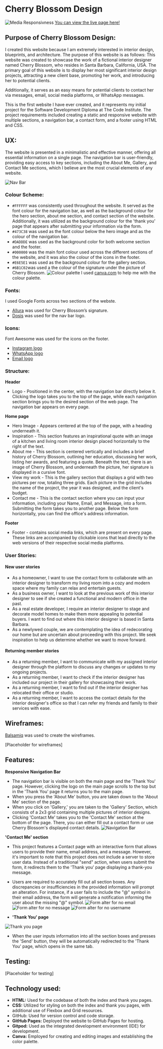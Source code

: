 # Cherry Blossom Design 
![Media Responsivness](docs/media-responsive.jpg)
[You can view the live page here!]( https://pixie-pie.github.io/Cherry-Blossom-Design/)

## Purpose of Cherry Blossom Design:
I created this website because I am extremely interested in interior design, blueprints, and architecture. The purpose of this website is as follows: This website was created to showcase the work of a fictional interior designer named Cherry Blossom, who resides in Santa Barbara, California, USA. The primary goal of this website is to display her most significant interior design projects, attracting a new client base, promoting her work, and introducing her to potential clients. 

Additionally, it serves as an easy means for potential clients to contact her via messages, email, social media platforms, or WhatsApp messages.

This is the first website I have ever created, and it represents my initial project for the Software Development Diploma at The Code Institute.
The project requirements included creating a static and responsive website with multiple sections, a navigation bar, a contact form, and a footer using HTML and CSS.

## UX:
The website is presented in a minimalistic and effective manner, offering all essential information on a single page. The navigation bar is user-friendly, providing easy access to key sections, including the About Me, Gallery, and Contact Me sections, which I believe are the most crucial elements of any website.

![Nav Bar](docs/nav-bar.jpg)

### Colour Scheme:
- `#FFFFFF` was consistently used throughout the website. It served as the font colour for the navigation bar, as well as the background colour for the hero section, about me section, and contact section of the website. Additionally, it was utilized as the background colour for the 'thank you' page that appears after submitting your information via the form.
- `#473C38` was used as the font colour below the hero image and as the colour of the navigation bar.
- `#DADDDE` was used as the background color for both welcome section  and the footer.
- `#000000` was the main font colour used across the different sections of the website, and it was also the colour of the icons in the footer.
- `#E6E5E1` was used as the background colour for the gallery section. 
- `#6B1C02`was used a the colour of the signature under the picture of Cherry Blossom. 
![Colour palette](<docs/Colour Palette.png>)
  I used [canva.com](https://canva.com) to help me with the colour palette.

### Fonts:
I used Google Fonts across two sections of the webste. 
- [Allura](https://fonts.google.com/specimen/Allura?query=allura) was used for Cherry Blossom’s signature.
- [Dosis](https://fonts.google.com/specimen/Dosis?query=Dosis&preview.size=18) was used for the nav bar logo. 

### Icons:
Font Awesome was used for the icons on the footer.
- [Instagram logo](https://fontawesome.com/icons/square-instagram?f=brands&s=solid)
- [WhatsApp logo](https://fontawesome.com/icons/whatsapp?f=brands&s=solid)
- [Email logo](https://fontawesome.com/icons/envelope?f=classic&s=solid)

### Structure:
**Header** 
- Logo - Positioned in the center, with the navigation bar directly below it. Clicking the logo takes you to the top of the page, while each navigation section brings you to the desired section of the web page. The navigation bar appears on every page.

**Home page**
- Hero Image - Appears centered at the top of the page, with a heading underneath it.
- Inspiration - This section features an inspirational quote with an image of a kitchen and living room interior design placed horizontally to the right of the text.
- About me - This section is centered vertically and includes a brief history of Cherry Blossom, outlining her education, discussing her work, listing her awards, and featuring a quote. Beneath the text, there is an image of Cherry Blossom, and underneath the picture, her signature is displayed in a cursive font.
- View my work - This is the gallery section that displays a grid with two pictures per row, totaling three grids. Each picture in the grid includes the name of the project, the year it was designed, and the client's budget.
- Contact me - This is the contact section where you can input your information, including your Name, Email, and Message, into a form. Submitting the form takes you to another page. Below the form horizontally, you can find the office's address information.

**Footer**
- Footer - contains social media links, which are present on every page. These links are accompanied by clickable icons that lead directly to the web versions of their respective social media platforms.

### User Stories:
#### New user stories
- As a homeowner, I want to use the contact form to collaborate with an interior designer to transform my living room into a cozy and modern space where my family can relax and entertain guests.
- As a business owner, I want to look at the previous work of this interior designer to see if she  created a functional and modern office in the past.
- As a real estate developer, I require an interior designer to stage and decorate model homes to make them more appealing to potential buyers. I want to find out where this interior designer is based in Santa Barbara. 
- As a newlywed couple, we are contemplating the idea of redecorating our home but are uncertain about proceeding with this project. We seek inspiration to help us determine whether we want to move forward.

#### Returning member stories 
- As a returning member, I want to communicate with my assigned interior designer through the platform to discuss any changes or updates to my ongoing projects.
- As a returning member, I want to check if the interior designer has included our project in their gallery for showcasing their work.
- As a returning member, I want to find out if the interior designer has relocated their office or studio.
- As a returning member, I want to access the contact details for the interior designer's office so that I can refer my friends and family to their services with ease.



## Wireframes:
[Balsamiq]( https://balsamiq.com/wireframes/) was used to create the wireframes. 

[Placeholder for wireframes]

## Features:
**Responsive Navigation Bar**
- The navigation bar is visible on both the main page and the 'Thank You' page. However, clicking the logo on the main page scrolls to the top but in the 'Thank You' page it returns you to the main page.
- When you press the 'About Me' button, you are taken down to the 'About Me' section of the page. 
- When you click on 'Gallery,' you are taken to the 'Gallery' Section, which consists of a 2x3 grid containing multiple pictures of interior designs.
- Clicking 'Contact Me' takes you to the 'Contact Me' section at the bottom of the page. There, you can either fill out a contact form or use Cherry Blossom's displayed contact details.
![Navigation Bar](assets/images/nav-bar.JPG)


**'Contact Me' section**

- This project features a Contact page with an interactive form that allows users to provide their name, email address, and a message. However, it's important to note that this project does not include a server to store user data. Instead of a traditional "send" action, when users submit the form, it redirects them to the 'Thank you' page displaying a thank-you message.
- Users are required to accurately fill out all section boxes. Any discrepancies or insufficiencies in the provided information will prompt an alteration. For instance, if a user fails to include the "@" symbol in their email address, the form will generate a notification informing the user about the missing "@" symbol.
![Form alter for no email](assets/images/no-email.jpg)
![Form alter for no message](assets/images/no-message.jpg)
![Form alter for no username](assets/images/no-username.jpg)

- **'Thank You' page**

![Thank you page](assets/images/thank-you-page.jpg)
- When the user inputs information into all the section boxes and presses the 'Send' button, they will be automatically redirected to the 'Thank You' page, which opens in the same tab.

## Testing:
[Placeholder for testing]

## Technology used:
- **HTML:** Used for the codebase of both the index and thank you pages.
- **CSS:** Utilized for styling on both the index and thank you pages, with additional use of Flexbox and Grid resources.
- GitHub: Used for version control and code storage.
- **GitHub Pages:** Deployed the website to GitHub Pages for hosting.
- **Gitpod:** Used as the integrated development environment (IDE) for development.
- **Canva:** Employed for creating and editing images and establishing the color palette.